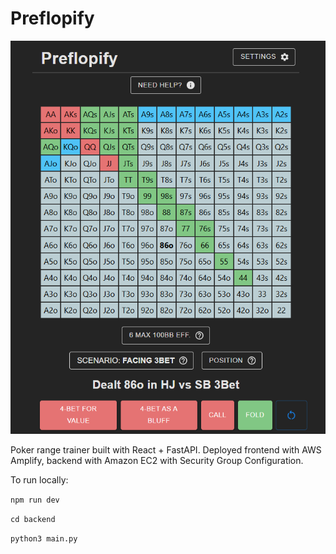 # Preflopify

![alt text](image.png)

Poker range trainer built with React + FastAPI. Deployed frontend with AWS Amplify, backend with Amazon EC2 with Security Group Configuration.

To run locally:

`npm run dev`

`cd backend`

`python3 main.py`

